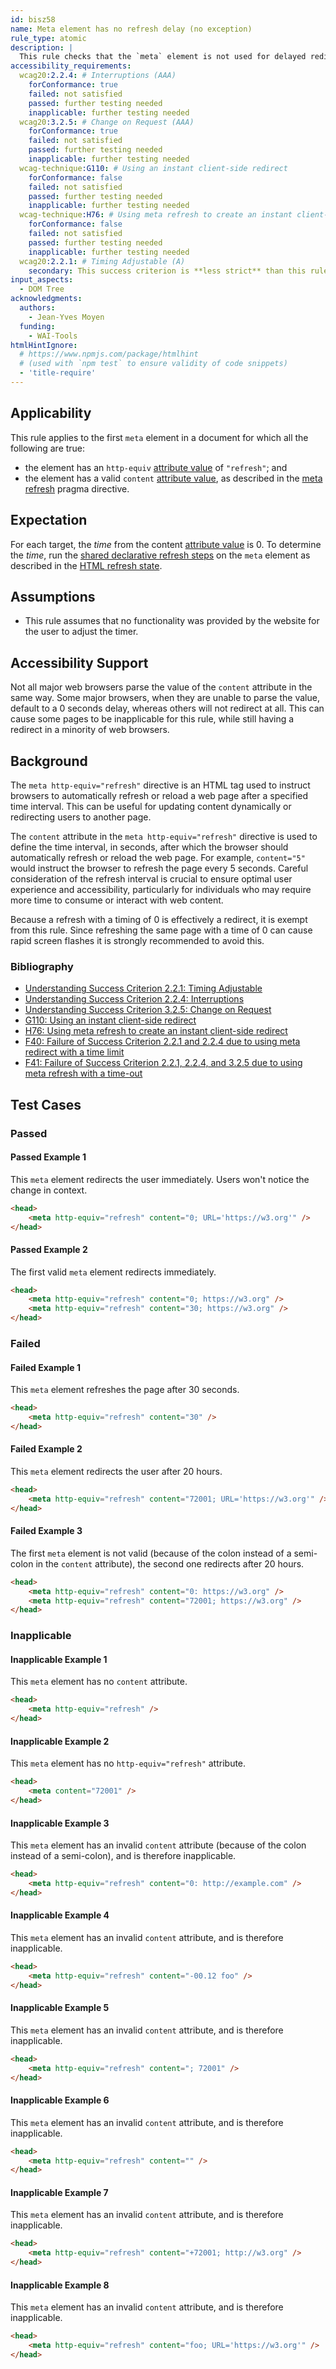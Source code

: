 ```yaml
---
id: bisz58
name: Meta element has no refresh delay (no exception)
rule_type: atomic
description: |
  This rule checks that the `meta` element is not used for delayed redirecting or refreshing.
accessibility_requirements:
  wcag20:2.2.4: # Interruptions (AAA)
    forConformance: true
    failed: not satisfied
    passed: further testing needed
    inapplicable: further testing needed
  wcag20:3.2.5: # Change on Request (AAA)
    forConformance: true
    failed: not satisfied
    passed: further testing needed
    inapplicable: further testing needed
  wcag-technique:G110: # Using an instant client-side redirect
    forConformance: false
    failed: not satisfied
    passed: further testing needed
    inapplicable: further testing needed
  wcag-technique:H76: # Using meta refresh to create an instant client-side redirect
    forConformance: false
    failed: not satisfied
    passed: further testing needed
    inapplicable: further testing needed
  wcag20:2.2.1: # Timing Adjustable (A)
    secondary: This success criterion is **less strict** than this rule. This is because this criterion allows redirects longer than 20 hours. Some of the failed examples satisfy this success criterion.
input_aspects:
  - DOM Tree
acknowledgments:
  authors:
    - Jean-Yves Moyen
  funding:
    - WAI-Tools
htmlHintIgnore:
  # https://www.npmjs.com/package/htmlhint
  # (used with `npm test` to ensure validity of code snippets)
  - 'title-require'
---
```


## Applicability

This rule applies to the first `meta` element in a document for which all the following are true:

- the element has an `http-equiv` [attribute value][] of `"refresh"`; and
- the element has a valid `content` [attribute value][], as described in the [meta refresh][] pragma directive.

## Expectation

For each target, the _time_ from the content [attribute value][] is 0. To determine the _time_, run the [shared declarative refresh steps][] on the `meta` element as described in the [HTML refresh state](https://html.spec.whatwg.org/multipage/semantics.html#attr-meta-http-equiv-refresh).

## Assumptions

- This rule assumes that no functionality was provided by the website for the user to adjust the timer.

## Accessibility Support

Not all major web browsers parse the value of the `content` attribute in the same way. Some major browsers, when they are unable to parse the value, default to a 0 seconds delay, whereas others will not redirect at all. This can cause some pages to be inapplicable for this rule, while still having a redirect in a minority of web browsers.

## Background

The `meta http-equiv="refresh"` directive is an HTML tag used to instruct browsers to automatically refresh or reload a web page after a specified time interval. This can be useful for updating content dynamically or redirecting users to another page.

The `content` attribute in the `meta http-equiv="refresh"` directive is used to define the time interval, in seconds, after which the browser should automatically refresh or reload the web page. For example, `content="5"` would instruct the browser to refresh the page every 5 seconds. Careful consideration of the refresh interval is crucial to ensure optimal user experience and accessibility, particularly for individuals who may require more time to consume or interact with web content.

Because a refresh with a timing of 0 is effectively a redirect, it is exempt from this rule. Since refreshing the same page with a time of 0 can cause rapid screen flashes it is strongly recommended to avoid this.

### Bibliography

- [Understanding Success Criterion 2.2.1: Timing Adjustable](https://www.w3.org/WAI/WCAG22/Understanding/timing-adjustable.html)
- [Understanding Success Criterion 2.2.4: Interruptions](https://www.w3.org/WAI/WCAG22/Understanding/interruptions.html)
- [Understanding Success Criterion 3.2.5: Change on Request](https://www.w3.org/WAI/WCAG22/Understanding/change-on-request.html)
- [G110: Using an instant client-side redirect](https://www.w3.org/WAI/WCAG22/Techniques/general/G110)
- [H76: Using meta refresh to create an instant client-side redirect](https://www.w3.org/TR/WCAG-TECHS/H76.html)
- [F40: Failure of Success Criterion 2.2.1 and 2.2.4 due to using meta redirect with a time limit](https://www.w3.org/TR/WCAG-TECHS/F40.html)
- [F41: Failure of Success Criterion 2.2.1, 2.2.4, and 3.2.5 due to using meta refresh with a time-out](https://www.w3.org/TR/WCAG-TECHS/F41.html)

## Test Cases

### Passed

#### Passed Example 1

This `meta` element redirects the user immediately. Users won't notice the change in context.

```html
<head>
	<meta http-equiv="refresh" content="0; URL='https://w3.org'" />
</head>
```

#### Passed Example 2

The first valid `meta` element redirects immediately.

```html
<head>
	<meta http-equiv="refresh" content="0; https://w3.org" />
	<meta http-equiv="refresh" content="30; https://w3.org" />
</head>
```

### Failed

#### Failed Example 1

This `meta` element refreshes the page after 30 seconds.

```html
<head>
	<meta http-equiv="refresh" content="30" />
</head>
```

#### Failed Example 2

This `meta` element redirects the user after 20 hours.

```html
<head>
	<meta http-equiv="refresh" content="72001; URL='https://w3.org'" />
</head>
```

#### Failed Example 3

The first `meta` element is not valid (because of the colon instead of a semi-colon in the `content` attribute), the second one redirects after 20 hours.

```html
<head>
	<meta http-equiv="refresh" content="0: https://w3.org" />
	<meta http-equiv="refresh" content="72001; https://w3.org" />
</head>
```

### Inapplicable

#### Inapplicable Example 1

This `meta` element has no `content` attribute.

```html
<head>
	<meta http-equiv="refresh" />
</head>
```

#### Inapplicable Example 2

This `meta` element has no `http-equiv="refresh"` attribute.

```html
<head>
	<meta content="72001" />
</head>
```

#### Inapplicable Example 3

This `meta` element has an invalid `content` attribute (because of the colon instead of a semi-colon), and is therefore inapplicable.

```html
<head>
	<meta http-equiv="refresh" content="0: http://example.com" />
</head>
```

#### Inapplicable Example 4

This `meta` element has an invalid `content` attribute, and is therefore inapplicable.

```html
<head>
	<meta http-equiv="refresh" content="-00.12 foo" />
</head>
```

#### Inapplicable Example 5

This `meta` element has an invalid `content` attribute, and is therefore inapplicable.

```html
<head>
	<meta http-equiv="refresh" content="; 72001" />
</head>
```

#### Inapplicable Example 6

This `meta` element has an invalid `content` attribute, and is therefore inapplicable.

```html
<head>
	<meta http-equiv="refresh" content="" />
</head>
```

#### Inapplicable Example 7

This `meta` element has an invalid `content` attribute, and is therefore inapplicable.

```html
<head>
	<meta http-equiv="refresh" content="+72001; http://w3.org" />
</head>
```

#### Inapplicable Example 8

This `meta` element has an invalid `content` attribute, and is therefore inapplicable.

```html
<head>
	<meta http-equiv="refresh" content="foo; URL='https://w3.org'" />
</head>
```

[attribute value]: #attribute-value 'Definition of Attribute Value'
[meta refresh]: https://html.spec.whatwg.org/#attr-meta-http-equiv-refresh 'HTML specification of the meta refresh State'
[shared declarative refresh steps]: https://html.spec.whatwg.org/#shared-declarative-refresh-steps 'HTML specification of the Shared Declarative Refresh Steps'
